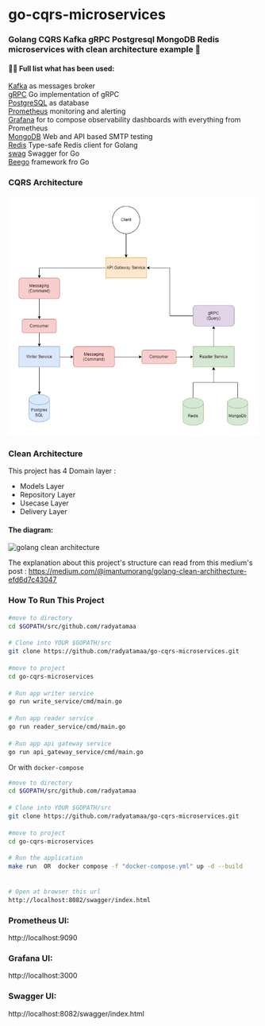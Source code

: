 # go-cqrs-microservices


### Golang CQRS Kafka gRPC Postgresql MongoDB Redis microservices with clean architecture example 👋

#### 👨‍💻 Full list what has been used:
[Kafka](https://github.com/segmentio/kafka-go) as messages broker<br/>
[gRPC](https://github.com/grpc/grpc-go) Go implementation of gRPC<br/>
[PostgreSQL](https://github.com/jackc/pgx) as database<br/>
[Prometheus](https://prometheus.io/) monitoring and alerting<br/>
[Grafana](https://grafana.com/) for to compose observability dashboards with everything from Prometheus<br/>
[MongoDB](https://github.com/mongodb/mongo-go-driver) Web and API based SMTP testing<br/>
[Redis](https://github.com/go-redis/redis) Type-safe Redis client for Golang<br/>
[swag](https://github.com/swaggo/swag) Swagger for Go<br/>
[Beego](https://github.com/beego/beego) framework fro Go<br/>

### CQRS Architecture
![golang clean architecture](https://github.com/radyatamaa/loyalti-go-echo/blob/dev/CQRS-architecture-2.png)

### Clean Architecture
This project has  4 Domain layer :

 * Models Layer
 * Repository Layer
 * Usecase Layer  
 * Delivery Layer

#### The diagram:

![golang clean architecture](https://github.com/bxcodec/go-clean-arch/raw/master/clean-arch.png)

The explanation about this project's structure  can read from this medium's post : https://medium.com/@imantumorang/golang-clean-archithecture-efd6d7c43047

### How To Run This Project

```bash
#move to directory
cd $GOPATH/src/github.com/radyatamaa

# Clone into YOUR $GOPATH/src
git clone https://github.com/radyatamaa/go-cqrs-microservices.git

#move to project
cd go-cqrs-microservices

# Run app writer service
go run write_service/cmd/main.go

# Run app reader service
go run reader_service/cmd/main.go

# Run app api gateway service
go run api_gateway_service/cmd/main.go

```

Or with `docker-compose`

```bash
#move to directory
cd $GOPATH/src/github.com/radyatamaa

# Clone into YOUR $GOPATH/src
git clone https://github.com/radyatamaa/go-cqrs-microservices.git

#move to project
cd go-cqrs-microservices

# Run the application
make run  OR  docker compose -f "docker-compose.yml" up -d --build


# Open at browser this url
http://localhost:8082/swagger/index.html

```

### Prometheus UI:

http://localhost:9090

### Grafana UI:

http://localhost:3000

### Swagger UI:

http://localhost:8082/swagger/index.html
